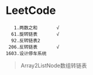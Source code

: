 # LeetCode

```
   1.两数之和       √
  61.旋转链表       √
  92.反转链表2      
 206.反转链表       √
1603.设计停车系统   
```

> Array2ListNode数组转链表

